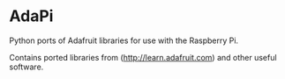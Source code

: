 AdaPi
=====

Python ports of Adafruit libraries for use with the Raspberry Pi.

Contains ported libraries from (http://learn.adafruit.com) and other useful software.